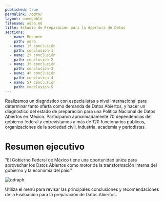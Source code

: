 ```yaml
---
published: true
permalink: /odra/
layout: navegable
filename: odra.md
title: Estudio de Preparación para la Apertura de Datos
sections:
  - name: Resumen
    path: odra
  - name: 1ª conclusión
    path: conclusion-1
  - name: 2ª conclusión
    path: conclusion-2
  - name: 3ª conclusión
    path: conclusion-3
  - name: 4ª conclusión
    path: conclusion-4
  - name: 5ª conclusión
    path: conclusion-5
---
```


Realizamos un diagnóstico con especialistas a nivel internacional para determinar tanto oferta como demanda de Datos Abiertos, y hacer un diagnóstico del estado de preparación para una Política Nacional de Datos Abiertos en México. Participaron aproximadamente 70 dependencias del gobierno federal y entrevistamos a más de 120 funcionarios públicos, organizaciones de la sociedad civil, industria, academia y periodistas.

# Resumen ejecutivo

"El Gobierno Federal de México tiene una oportunidad única para aprovechar los Datos Abiertos como motor de la transformación interna del gobierno y la economía del país."

![odraph](http://datos.gob.mx/img/grafica_ODRA-01.svg)

Utiliza el menú para revisar las principales conclusiones y recomendaciones de la Evaluación para la preparación de Datos Abiertos.

